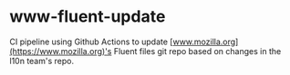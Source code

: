 # www-fluent-update

CI pipeline using Github Actions to update [www.mozilla.org](https://www.mozilla.org)'s Fluent files git repo based on changes in the l10n team's repo.
